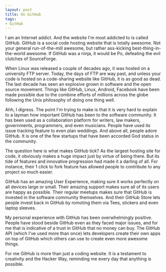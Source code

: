 ```yaml
---
layout: post
title: On GitHub
tags:
- GitHub
---
```

I am an Internet addict. And the website I'm most addicted to is called GitHub. GitHub is a social code hosting website that is totally awesome. Not your general run-of-the-mill awesome, but rather ass-kicking best-thing-in-the-world awesome. If GitHub was a ninja, it would be Po, defeating the evil clutches of SourceForge.

When Linux was released a couple of decades ago, it was hosted on a university FTP server. Today, the days of FTP are way past, and unless your code is hosted on a code-sharing website like GitHub, it is as good as dead. The last decade has seen an explosive grown in software and the open source movement. Things like GitHub, Linux, Android, Facebook have been made possible due to the combine efforts of millions across the globe following the Unix philosophy of doing one thing well.

Ahh, I digress. The point I'm trying to make is that it is very hard to explain to a layman how important GitHub  has been to the software community. It has been used as a collaboration platform for writers, law makers, governments, programmers, and even musicians. People have used its issue tracking feature to even plan weddings. And above all, people adore GitHub. It is one of the few startups that have been accorded God status in the community.

The question here is what makes GitHub tick? As the largest hosting site for code, it obviously makes a huge impact just by virtue of being there. But its tide of features and innovative progression had made it a darling of all. For instance, their 1 click to fork feature has allowed people to contribute to any project so much easier. 

GitHub has an amazing User Experience, making sure it works  perfectly on all devices large or small. Their amazing support makes sure all of its users are happy as possible. Their regular meetups makes sure that GitHub is invested in the software community themselves. And their GitHub Store lets people invest back in GitHub by romoting them via Tees, stickers and  even laptop sleeves.

My personal experience with GitHub has been overwhelmingly positive. People have stood beside GitHub even as they faced major issues, and for me that is indicative of a trust in GitHub that no money can buy. The GitHub API (which I've used more than once) lets developers create their own apps on top of GitHub which others can use to create even more awesome things.

For me GitHub is more than just a coding website. It is a testament to creativity and the Hacker Way, reminding me every day that anything is possible.
